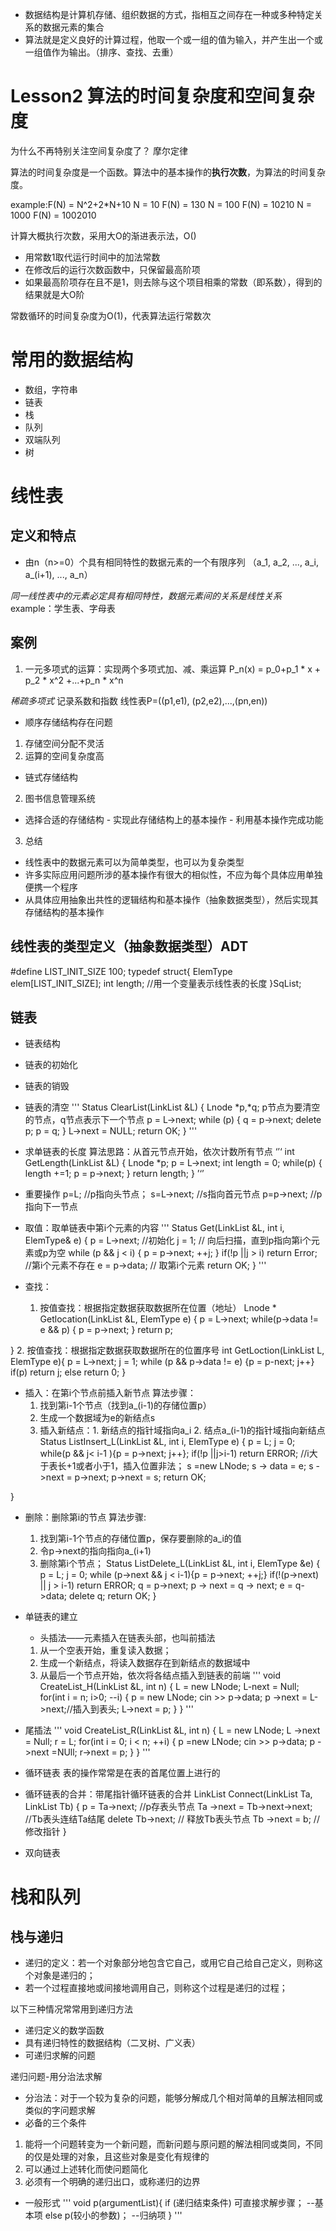 - 数据结构是计算机存储、组织数据的方式，指相互之间存在一种或多种特定关系的数据元素的集合
- 算法就是定义良好的计算过程，他取一个或一组的值为输入，并产生出一个或一组值作为输出。（排序、查找、去重）

# Lesson2 算法的时间复杂度和空间复杂度
为什么不再特别关注空间复杂度了？ 摩尔定律

算法的时间复杂度是一个函数。算法中的基本操作的**执行次数**，为算法的时间复杂度。

example:F(N) = N^2+2*N+10 
N = 10 F(N) = 130
N = 100 F(N) = 10210
N = 1000 F(N) = 1002010

计算大概执行次数，采用大O的渐进表示法，O()
- 用常数1取代运行时间中的加法常数
- 在修改后的运行次数函数中，只保留最高阶项
- 如果最高阶项存在且不是1，则去除与这个项目相乘的常数（即系数），得到的结果就是大O阶

常数循环的时间复杂度为O(1)，代表算法运行常数次

# 常用的数据结构
- 数组，字符串
- 链表
- 栈
- 队列
- 双端队列
- 树


# 线性表

## 定义和特点
- 由n（n>=0）个具有相同特性的数据元素的一个有限序列
（a_1, a_2, ..., a_i, a_(i+1), ..., a_n）

*同一线性表中的元素必定具有相同特性，数据元素间的关系是线性关系*
example：学生表、字母表

## 案例
1. 一元多项式的运算：实现两个多项式加、减、乘运算
P_n(x) = p_0+p_1 * x + p_2 * x^2 +...+p_n * x^n

*稀疏多项式* 记录系数和指数
线性表P=((p1,e1), (p2,e2),...,(pn,en))

- 顺序存储结构存在问题
1. 存储空间分配不灵活
2. 运算的空间复杂度高
- 链式存储结构

2. 图书信息管理系统
- 选择合适的存储结构 - 实现此存储结构上的基本操作 - 利用基本操作完成功能

3. 总结
- 线性表中的数据元素可以为简单类型，也可以为复杂类型
- 许多实际应用问题所涉的基本操作有很大的相似性，不应为每个具体应用单独便携一个程序
- 从具体应用抽象出共性的逻辑结构和基本操作（抽象数据类型），然后实现其存储结构的基本操作


## 线性表的类型定义（抽象数据类型）ADT

#define LIST_INIT_SIZE 100;
typedef struct{
    ElemType elem[LIST_INIT_SIZE];
    int length; //用一个变量表示线性表的长度
}SqList;


## 链表
- 链表结构
- 链表的初始化
- 链表的销毁
- 链表的清空
'''
Status ClearList(LinkList &L)
{
    Lnode *p,*q; p节点为要清空的节点，q节点表示下一个节点
    p = L->next;
    while (p)
    {
        q = p->next;
        delete p;
        p = q;
    }
    L->next = NULL;
    return OK;
}
'''
- 求单链表的长度
算法思路：从首元节点开始，依次计数所有节点
‘’‘
int GetLength(LinkList &L)
{
    Lnode *p;
    p = L->next;
    int length = 0;
    while(p)
    {
        length +=1;
        p = p->next;
    }
    return length;
}
’‘’

- 重要操作
p=L; //p指向头节点；
s=L->next; //s指向首元节点
p=p->next; //p指向下一节点

- 取值：取单链表中第i个元素的内容
'''
Status Get(LinkList &L, int i, ElemType& e)
{
    p = L->next; //初始化
    j = 1; 
    // 向后扫描，直到p指向第i个元素或p为空
    while (p && j < i)
    {
        p = p->next;
        ++j;
    }
    if(!p ||j > i) return Error; //第i个元素不存在
    e = p->data; // 取第i个元素
    return OK;
}
'''
- 查找：
    1. 按值查找：根据指定数据获取数据所在位置（地址）
Lnode * Getlocation(LinkList &L, ElemType e)
{
    p = L->next;
    while(p->data != e && p)
    {
        p = p->next;
    }
    return p;
    
}
    2. 按值查找：根据指定数据获取数据所在的位置序号
int GetLoction(LinkList L, ElemType e){
    p = L->next;
    j = 1;
    while (p && p->data != e) {p = p-next; j++}
    if(p) return j;
    else return 0;
}
- 插入：在第i个节点前插入新节点
算法步骤：
    1. 找到第i-1个节点（找到a_(i-1)的存储位置p）
    2. 生成一个数据域为e的新结点s
    3. 插入新结点：1. 新结点的指针域指向a_i 2. 结点a_(i-1)的指针域指向新结点
Status ListInsert_L(LinkList &L, int i, ElemType e)
{
     p = L;
     j = 0;
     while(p && j< i-1 ){p = p->next; j++};
     if(!p ||j>i-1) return ERROR; //i大于表长+1或者小于1，插入位置非法；
     s =new LNode;
     s -> data = e;
     s ->next = p->next;
     p->next = s;
     return OK;

}
- 删除：删除第i的节点
算法步骤:
    1. 找到第i-1个节点的存储位置p，保存要删除的a_i的值
    2. 令p->next的指向指向a_(i+1)
    3. 删除第i个节点；
Status ListDelete_L(LinkList &L, int i, ElemType &e)
{
    p = L;
    j = 0;
    while (p->next && j < i-1){p = p->next; ++j;}
    if(!(p->next) || j > i-1) return ERROR;
    q = p->next;
    p -> next = q -> next;
    e = q->data;
    delete q;
    return OK;
}
- 单链表的建立
    - 头插法——元素插入在链表头部，也叫前插法
    1. 从一个空表开始，重复读入数据；
    2. 生成一个新结点，将读入数据存在到新结点的数据域中
    3. 从最后一个节点开始，依次将各结点插入到链表的前端
'''
void CreateList_H(LinkList &L, int n)
{
    L = new LNode;
    L-next = Null;
    for(int i = n; i>0; --i)
    {
        p = new LNode;
        cin >> p->data;
        p ->next = L->next;//插入到表头;
        L->next = p;
    }
}
'''
- 尾插法
'''
void CreateList_R(LinkList &L, int n)
{
    L = new LNode;
    L ->next = Null;
    r = L;
    for(int i = 0; i < n; ++i)
    {
        p =new LNode;
        cin >> p->data;
        p ->next =NUll;
        r->next = p;
    }
}
'''

- 循环链表
表的操作常常是在表的首尾位置上进行的
- 循环链表的合并：带尾指针循环链表的合并
LinkList Connect(LinkList Ta, LinkList Tb)
{
    p = Ta->next; //p存表头节点
    Ta ->next = Tb->next->next; //Tb表头连结Ta结尾
    delete Tb->next; // 释放Tb表头节点
    Tb ->next = b; //修改指针
}

- 双向链表

# 栈和队列
## 栈与递归
- 递归的定义：若一个对象部分地包含它自己，或用它自己给自己定义，则称这个对象是递归的；
- 若一个过程直接地或间接地调用自己，则称这个过程是递归的过程；

以下三种情况常常用到递归方法
- 递归定义的数学函数
- 具有递归特性的数据结构（二叉树、广义表）
- 可递归求解的问题

递归问题-用分治法求解
- 分治法：对于一个较为复杂的问题，能够分解成几个相对简单的且解法相同或类似的字问题求解
- 必备的三个条件
1. 能将一个问题转变为一个新问题，而新问题与原问题的解法相同或类同，不同的仅是处理的对象，且这些对象是变化有规律的
2. 可以通过上述转化而使问题简化
3. 必须有一个明确的递归出口，或称递归的边界
- 一般形式
'''
void p(argumentList){
    if (递归结束条件) 可直接求解步骤； --基本项
    else p(较小的参数)； --归纳项
}
'''
